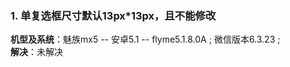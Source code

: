 ### 1. 单复选框尺寸默认13px*13px，且不能修改
**机型及系统**：魅族mx5 -- 安卓5.1 -- flyme5.1.8.0A ; 微信版本6.3.23 ;   
**解决**：未解决